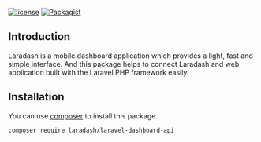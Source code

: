 [![license](https://img.shields.io/github/license/mashape/apistatus.svg)]()
[![Packagist](https://img.shields.io/packagist/dt/laradash/laravel-dashboard-api.svg)]()

## Introduction
Laradash is a mobile dashboard application which provides a light, fast and simple interface. 
And this package helps to connect Laradash and web application built with the Laravel PHP framework easily.

## Installation
You can use [composer](https://getcomposer.org) to install this package.

```
composer require laradash/laravel-dashboard-api
```
